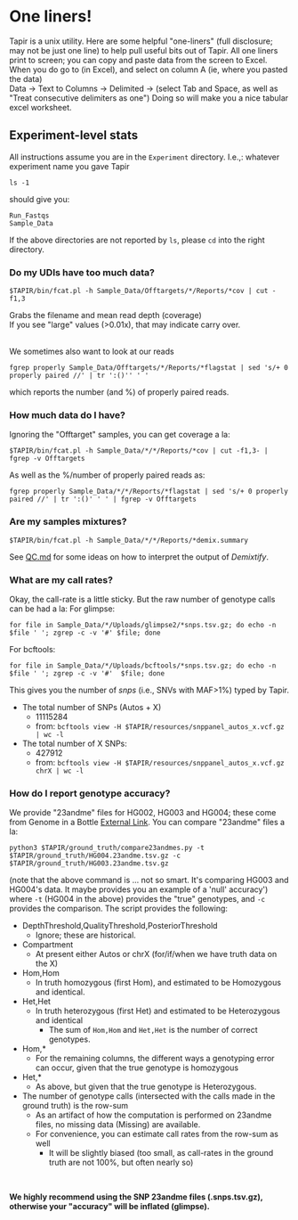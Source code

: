 # One liners!
Tapir is a unix utility. Here are some helpful "one-liners" (full disclosure; may not be just one line) to help pull useful bits out of Tapir.
All one liners print to screen; you can copy and paste data from the screen to Excel. <br>
When you do go to (in Excel), and select on column A (ie, where you pasted the data) <br>
Data -> Text to Columns -> Delimited -> (select Tab and Space, as well as "Treat consecutive delimiters as one")
Doing so will make you a nice tabular excel worksheet.

## Experiment-level stats

All instructions assume you are in the `Experiment` directory. I.e.,:
whatever experiment name you gave Tapir <br>

```
ls -1
```
should give you:
```
Run_Fastqs
Sample_Data
```
If the above directories are not reported by `ls`, please `cd` into the right directory.

### Do my UDIs have too much data?
```
$TAPIR/bin/fcat.pl -h Sample_Data/Offtargets/*/Reports/*cov | cut -f1,3
```
Grabs the filename and mean read depth (coverage)
<br>
If you see "large" values (>0.01x), that may indicate carry over. <br>

<br>
We sometimes also want to look at our reads <br>

```
fgrep properly Sample_Data/Offtargets/*/Reports/*flagstat | sed 's/+ 0 properly paired //' | tr ':()'' ' '
```
which reports the number (and %) of properly paired reads.


### How much data do I have?
Ignoring the "Offtarget" samples, you can get coverage a la:
```
$TAPIR/bin/fcat.pl -h Sample_Data/*/*/Reports/*cov | cut -f1,3- | fgrep -v Offtargets
```
As well as the %/number of properly paired reads as:

```
fgrep properly Sample_Data/*/*/Reports/*flagstat | sed 's/+ 0 properly paired //' | tr ':()' ' ' | fgrep -v Offtargets
```

### Are my samples mixtures?

```
$TAPIR/bin/fcat.pl -h Sample_Data/*/*/Reports/*demix.summary
```

See [QC.md](QC.md) for some ideas on how to interpret the output of *Demixtify*.



### What are my call rates?
Okay, the call-rate is a little sticky. But the raw number of genotype calls can be had a la:
For glimpse:
```
for file in Sample_Data/*/Uploads/glimpse2/*snps.tsv.gz; do echo -n $file ' '; zgrep -c -v '#' $file; done
```
For bcftools:
```
for file in Sample_Data/*/Uploads/bcftools/*snps.tsv.gz; do echo -n $file ' '; zgrep -c -v '#'  $file; done
```
This gives you the number of *snps* (i.e., SNVs with MAF>1%) typed by Tapir.

-  The total number of SNPs (Autos + X) 
   -  11115284
   -  from: `bcftools view -H $TAPIR/resources/snppanel_autos_x.vcf.gz | wc -l`
-  The total number of X SNPs:
   -  427912
   -  from: `bcftools view -H $TAPIR/resources/snppanel_autos_x.vcf.gz chrX | wc -l`
   

### How do I report genotype accuracy?
We provide "23andme" files for HG002, HG003 and HG004; these come from Genome in a Bottle [External Link](https://www.nist.gov/programs-projects/genome-bottle).
You can compare "23andme" files a la:
```
python3 $TAPIR/ground_truth/compare23andmes.py -t $TAPIR/ground_truth/HG004.23andme.tsv.gz -c $TAPIR/ground_truth/HG003.23andme.tsv.gz
```
(note that the above command is ... not so smart. It's comparing HG003 and HG004's data. It maybe provides you an example of a 'null' accuracy')
<br>
where `-t` (HG004 in the above) provides the "true" genotypes, and `-c` provides the comparison. The script provides the following:
-  DepthThreshold,QualityThreshold,PosteriorThreshold
   -  Ignore; these are historical.
-  Compartment
   -  At present either Autos or chrX (for/if/when we have truth data on the X)
-  Hom,Hom
   -  In truth homozygous (first Hom), and estimated to be Homozygous and identical.
-  Het,Het
   -  In truth heterozygous (first Het) and estimated to be Heterozygous and identical
      -  The sum of `Hom,Hom` and `Het,Het` is the number of correct genotypes.
-  Hom,*
   -  For the remaining columns, the different ways a genotyping error can occur, given that the true genotype is homozygous
-  Het,*
   -  As above, but given that the true genotype is Heterozygous.
-  The number of genotype calls (intersected with the calls made in the ground truth) is the row-sum
   -  As an artifact of how the computation is performed on 23andme files, no missing data (Missing) are available.    
   -  For convenience, you can estimate call rates from the row-sum as well
      -  It will be slightly biased (too small, as call-rates in the ground truth are not 100%, but often nearly so)
<br>

**We highly recommend using the SNP 23andme files (.snps.tsv.gz), otherwise your "accuracy" will be inflated (glimpse).**
